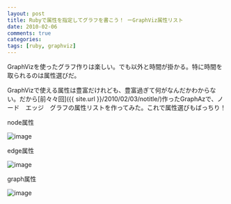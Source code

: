 ```yaml
---
layout: post
title: Rubyで属性を指定してグラフを書こう！ ーGraphViz属性リスト
date: 2010-02-06
comments: true
categories:
tags: [ruby, graphviz]
---
```


GraphVizを使ったグラフ作りは楽しい。でも以外と時間が掛かる。特に時間を取られるのは属性選びだ。

GraphVizで使える属性は豊富だけれども、豊富過ぎて何がなんだかわからない。だから[前々々回]({{ site.url }}/2010/02/03/notitle/)作ったGraphAzで、ノード　エッジ　グラフの属性リストを作ってみた。これで属性選びもばっちり！

node属性

![image](http://img.f.hatena.ne.jp/images/fotolife/k/keyesberry/20100206/20100206082304.png)


edge属性

![image](http://img.f.hatena.ne.jp/images/fotolife/k/keyesberry/20100206/20100206082343.png)


graph属性

![image](http://img.f.hatena.ne.jp/images/fotolife/k/keyesberry/20100206/20100206082344.png)


<script src="http://gist.github.com/294499.js"></script>
